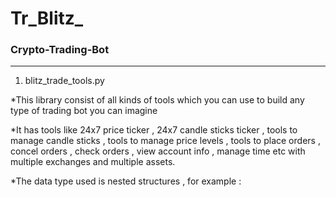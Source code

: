 #  Tr_Blitz_ 
### Crypto-Trading-Bot
_________________________________________________________________________________________________________________

1. blitz_trade_tools.py 

*This library consist of all kinds of tools which you can use to build any type of trading bot you can imagine 

*It has tools like 24x7 price ticker , 24x7 candle sticks ticker , tools to manage candle sticks , 
tools to manage price levels , tools to place orders , concel orders , check orders , view account info ,
manage time etc with multiple exchanges and multiple assets.
                                          
*The data type used is nested structures , for example :
                
                  
      
     
